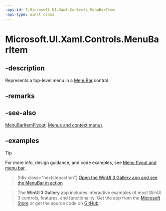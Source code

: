 ```yaml
---
-api-id: T:Microsoft.UI.Xaml.Controls.MenuBarItem
-api-type: winrt class
---
```

<!-- Class syntax.
public class MenuBarItem : Control, Control
-->

# Microsoft.UI.Xaml.Controls.MenuBarItem

## -description

Represents a top-level menu in a [MenuBar](menubar.md) control.

## -remarks

## -see-also

[MenuBarItemFlyout](menubaritemflyout.md), [Menus and context menus](/windows/apps/design/controls/menus)

## -examples

> [!TIP]
> For more info, design guidance, and code examples, see [Menu flyout and menu bar](/windows/apps/design/controls/menus).

> [!div class="nextstepaction"]
> [Open the WinUI 3 Gallery app and see the MenuBar in action](winui3gallery:/item/MenuBar)

> The **WinUI 3 Gallery** app includes interactive examples of most WinUI 3 controls, features, and functionality. Get the app from the [Microsoft Store](https://www.microsoft.com/store/productId/9P3JFPWWDZRC) or get the source code on [GitHub](https://github.com/microsoft/WinUI-Gallery).
